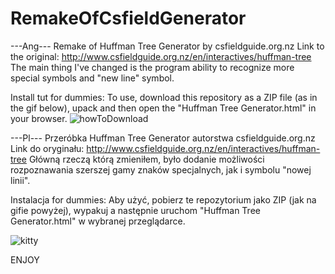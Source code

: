 # RemakeOfCsfieldGenerator
---Ang---
Remake of Huffman Tree Generator by csfieldguide.org.nz
Link to the original: http://www.csfieldguide.org.nz/en/interactives/huffman-tree
The main thing I've changed is the program ability to recognize more special symbols and "new line" symbol.

Install tut for dummies:
To use, download this repository as a ZIP file (as in the gif below), upack and then open the "Huffman Tree Generator.html" in your browser.
![howToDownload](https://camo.githubusercontent.com/cd91fd9c06de9924ba208764ded692723eb05bea/68747470733a2f2f7661756c742e67726f676572732e78797a2f717569636b45617274682f30312d446f776e6c6f6164332e676966)

---Pl---
Przeróbka Huffman Tree Generator autorstwa csfieldguide.org.nz
Link do oryginału: http://www.csfieldguide.org.nz/en/interactives/huffman-tree
Główną rzeczą którą zmieniłem, było dodanie możliwości rozpoznawania szerszej gamy znaków specjalnych, jak i symbolu "nowej linii".

Instalacja for dummies:
Aby użyć, pobierz te repozytorium jako ZIP (jak na gifie powyżej), wypakuj a następnie uruchom "Huffman Tree Generator.html" w wybranej przeglądarce.



![kitty](https://media.giphy.com/media/vFKqnCdLPNOKc/giphy.gif)

ENJOY
